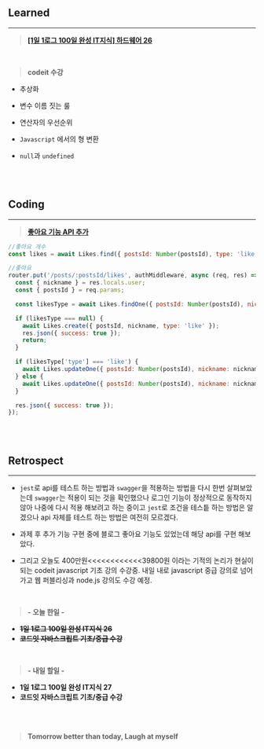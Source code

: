 ## Learned

---

> **[[1일 1로그 100일 완성 IT지식] 하드웨어 26](https://velog.io/@lilclown/book15)**

<br>

> **codeit 수강**

- 추상화

- 변수 이름 짓는 룰

- 연산자의 우선순위

- `Javascript` 에서의 형 변환

- `null`과 `undefined`

<br><br>

## Coding

---

> **[좋아요 기능 API 추가](https://github.com/lilclown97/TIL/tree/main/%ED%95%AD%ED%95%B499/practice/W4-SPA_POST-login-like%EA%B8%B0%EB%8A%A5%EC%B6%94%EA%B0%80)**

```javascript
//좋아요 개수
const likes = await Likes.find({ postsId: Number(postsId), type: 'like' }, { _id: 0, type: 1 });

//좋아요
router.put('/posts/:postsId/likes', authMiddleware, async (req, res) => {
  const { nickname } = res.locals.user;
  const { postsId } = req.params;

  const likesType = await Likes.findOne({ postsId: Number(postsId), nickname: nickname });

  if (likesType === null) {
    await Likes.create({ postsId, nickname, type: 'like' });
    res.json({ success: true });
    return;
  }

  if (likesType['type'] === 'like') {
    await Likes.updateOne({ postsId: Number(postsId), nickname: nickname }, { $set: { type: 'unlike' } });
  } else {
    await Likes.updateOne({ postsId: Number(postsId), nickname: nickname }, { $set: { type: 'like' } });
  }

  res.json({ success: true });
});
```

<br><br>

## Retrospect

---

- `jest`로 api를 테스트 하는 방법과 `swagger`을 적용하는 방법을 다시 한번 살펴보았는데 `swagger`는 적용이 되는 것을 확인했으나 로그인 기능이 정상적으로 동작하지 않아 나중에 다시 적용 해보려고 하는 중이고 `jest`로 조건을 테스틑 하는 방법은 알겠으나 api 자체를 테스트 하는 방법은 여전히 모르겠다.

- 과제 후 추가 기능 구현 중에 블로그 좋아요 기능도 있었는데 해당 api를 구현 해보았다.

- 그리고 오늘도 400만원<<<<<<<<<<<<39800원 이라는 기적의 논리가 현실이 되는 codeit javascript 기초 강의 수강중. 내일 내로 javascript 중급 강의로 넘어가고 웹 퍼블리싱과 node.js 강의도 수강 예정.

<br>

> **- 오늘 한일 -**

- ~~**1일 1로그 100일 완성 IT지식 26**~~
- ~~**코드잇 자바스크립트 기초/중급 수강**~~

<br>

> **- 내일 할일 -**

- **1일 1로그 100일 완성 IT지식 27**
- **코드잇 자바스크립트 기초/중급 수강**

<br><br>

> **Tomorrow better than today, Laugh at myself**

